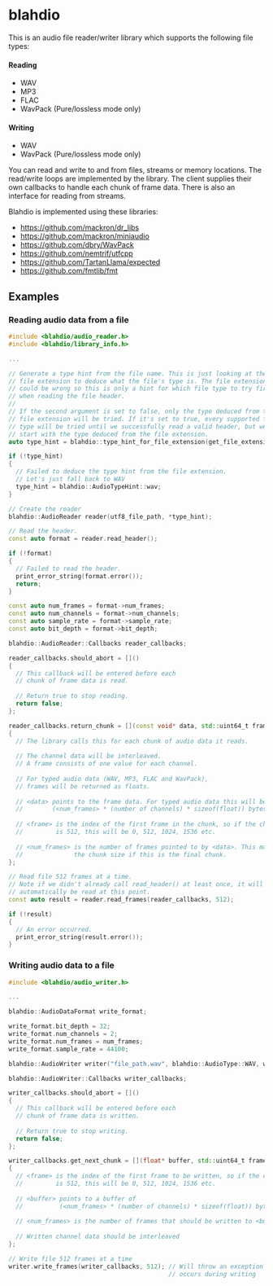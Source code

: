 # blahdio

This is an audio file reader/writer library which supports the following file types:

#### Reading
- WAV
- MP3
- FLAC
- WavPack (Pure/lossless mode only)

#### Writing
- WAV
- WavPack (Pure/lossless mode only)

You can read and write to and from files, streams or memory locations.
The read/write loops are implemented by the library. The client supplies their own callbacks to handle each chunk of frame data.
There is also an interface for reading from streams.

Blahdio is implemented using these libraries:
- https://github.com/mackron/dr_libs
- https://github.com/mackron/miniaudio
- https://github.com/dbry/WavPack
- https://github.com/nemtrif/utfcpp
- https://github.com/TartanLlama/expected
- https://github.com/fmtlib/fmt

## Examples

### Reading audio data from a file

```c++
#include <blahdio/audio_reader.h>
#include <blahdio/library_info.h>

...

// Generate a type hint from the file name. This is just looking at the
// file extension to deduce what the file's type is. The file extension
// could be wrong so this is only a hint for which file type to try first
// when reading the file header.
// 
// If the second argument is set to false, only the type deduced from the
// file extension will be tried. If it's set to true, every supported file
// type will be tried until we successfully read a valid header, but we will
// start with the type deduced from the file extension.
auto type_hint = blahdio::type_hint_for_file_extension(get_file_extension(utf8_file_path), true);

if (!type_hint)
{
  // Failed to deduce the type hint from the file extension.
  // Let's just fall back to WAV
  type_hint = blahdio::AudioTypeHint::wav;
}

// Create the reader
blahdio::AudioReader reader(utf8_file_path, *type_hint);

// Read the header. 
const auto format = reader.read_header();

if (!format)
{
  // Failed to read the header.
  print_error_string(format.error());
  return;
}

const auto num_frames = format->num_frames;
const auto num_channels = format->num_channels;
const auto sample_rate = format->sample_rate;
const auto bit_depth = format->bit_depth;

blahdio::AudioReader::Callbacks reader_callbacks;

reader_callbacks.should_abort = []()
{
  // This callback will be entered before each
  // chunk of frame data is read.
  
  // Return true to stop reading.
  return false;
};

reader_callbacks.return_chunk = [](const void* data, std::uint64_t frame, std::uint32_t num_frames)
{
  // The library calls this for each chunk of audio data it reads.
  
  // The channel data will be interleaved.
  // A frame consists of one value for each channel.
  
  // For typed audio data (WAV, MP3, FLAC and WavPack),
  // frames will be returned as floats.
  
  // <data> points to the frame data. For typed audio data this will be
  //        (<num_frames> * (number of channels) * sizeof(float)) bytes of data
  
  // <frame> is the index of the first frame in the chunk, so if the chunk size
  //         is 512, this will be 0, 512, 1024, 1536 etc.
  
  // <num_frames> is the number of frames pointed to by <data>. This may be less than
  //              the chunk size if this is the final chunk.
};

// Read file 512 frames at a time.
// Note if we didn't already call read_header() at least once, it will
// automatically be read at this point.
const auto result = reader.read_frames(reader_callbacks, 512);

if (!result)
{
  // An error occurred.
  print_error_string(result.error());
}

```

### Writing audio data to a file

```c++
#include <blahdio/audio_writer.h>

...

blahdio::AudioDataFormat write_format;

write_format.bit_depth = 32;
write_format.num_channels = 2;
write_format.num_frames = num_frames;
write_format.sample_rate = 44100;

blahdio::AudioWriter writer("file_path.wav", blahdio::AudioType::WAV, write_format);

blahdio::AudioWriter::Callbacks writer_callbacks;

writer_callbacks.should_abort = []()
{
  // This callback will be entered before each
  // chunk of frame data is written.
  
  // Return true to stop writing.
  return false;
};

writer_callbacks.get_next_chunk = [](float* buffer, std::uint64_t frame, std::uint32_t num_frames)
{
  // <frame> is the index of the first frame to be written, so if the chunk size
  //         is 512, this will be 0, 512, 1024, 1536 etc.
  
  // <buffer> points to a buffer of
  //          (<num_frames> * (number of channels) * sizeof(float)) bytes
  
  // <num_frames> is the number of frames that should be written to <buffer>
  
  // Written channel data should be interleaved
};

// Write file 512 frames at a time
writer.write_frames(writer_callbacks, 512); // Will throw an exception if an error
                                            // occurs during writing
```
